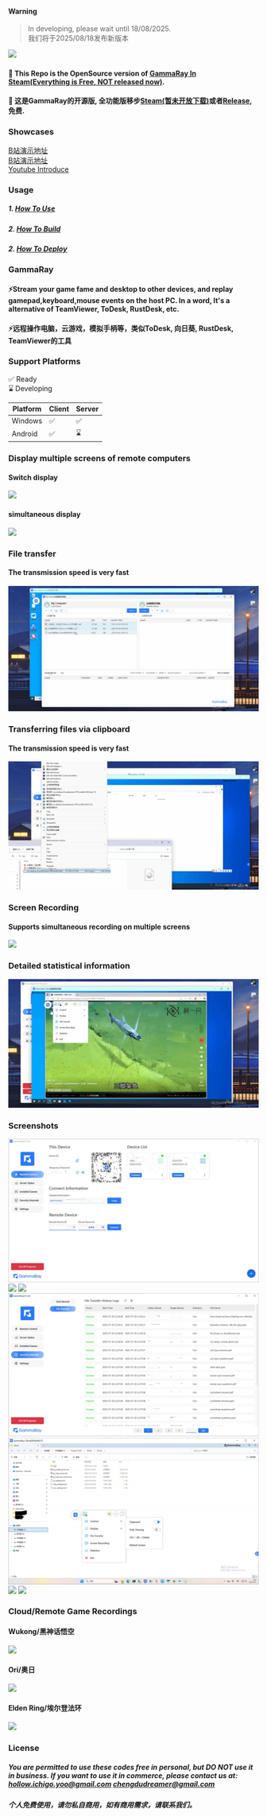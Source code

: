 #### Warning
> In developing, please wait until 18/08/2025.  
> 我们将于2025/08/18发布新版本

![](docs/images/GammaRay.png)
#### 💖 This Repo is the OpenSource version of [GammaRay In Steam(Everything is Free, NOT released now)](https://store.steampowered.com/app/2947460/GammaRay/).
#### 💖 这是GammaRay的开源版, 全功能版移步[Steam(暂未开放下载)](https://store.steampowered.com/app/2947460/GammaRay/)或者[Release](https://github.com/RGAA-Software/GammaRay/releases), 免费.

### Showcases
[B站演示地址](https://www.bilibili.com/video/BV17mvQexELk/)  
[B站演示地址](https://www.bilibili.com/video/BV1qF5NzfENv/)  
[Youtube Introduce](..)
### Usage
##### 1. [How To Use](docs/How_to_use.md)
##### 2. [How To Build](docs/How_to_build.md)
##### 2. [How To Deploy](docs/How_to_deploy.md)
### GammaRay
#### ⚡️Stream your game fame and desktop to other devices, and replay gamepad,keyboard,mouse events on the host PC. In a word, It's a alternative of TeamViewer, ToDesk, RustDesk, etc.
#### ⚡️远程操作电脑，云游戏，模拟手柄等，类似ToDesk, 向日葵, RustDesk, TeamViewer的工具

### Support Platforms
✅  Ready  
⌛  Developing

| Platform | Client | Server  |
|----------|--------|---------|
| Windows  | ✅      | ✅       |
| Android  | ✅      | ⌛       |

### Display multiple screens of remote computers
#### Switch display
![](docs/images/multi-screen_switch_display.gif)
#### simultaneous display
![](docs/images/multi-screen_switch_imultaneous_display.gif)
### File transfer
#### The transmission speed is very fast
![](docs/images/file_trans.gif)
### Transferring files via clipboard
#### The transmission speed is very fast
![](docs/images/clipboard_file_trans.gif)

### Screen Recording
#### Supports simultaneous recording on multiple screens
![](docs/images/screen_recording.gif)

### Detailed statistical information
![](docs/images/statistics.gif)

### Screenshots
![](docs/images/main.jpg)
![](docs/images/status.jpg)
![](docs/images/game.jpg)
![](docs/images/security.jpg)
![](docs/images/client.jpg)
![](docs/images/file_transfer.jpg)
![](docs/images/client_status.jpg)

### Cloud/Remote Game Recordings
#### Wukong/黑神话悟空
![](docs/images/test3.gif)
#### Ori/奥日
![](docs/images/test1.gif)
#### Elden Ring/埃尔登法环
![](docs/images/test2.gif)

### License
##### You are permitted to use these codes free in personal, but DO NOT use it in business. If you want to use it in commerce, please contact us at: hollow.ichigo.yoo@gmail.com chengdudreamer@gmail.com
##### 个人免费使用，请勿私自商用，如有商用需求，请联系我们。
